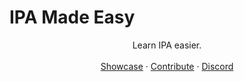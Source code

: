 # IPA Made Easy
<p align="center">
    Learn IPA easier.
    <br />
    <br />
    <a href="https://www.youtube.com/">Showcase</a>
    ·
    <a href="https://github.com/#/#/pulls">Contribute</a>
    ·
    <a href=" ">Discord</a>
  </p>
</div>
